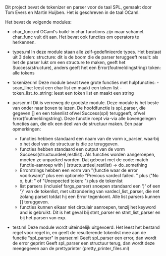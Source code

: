 Dit project bevat de tokenizer en parser voor de taal SPL, gemaakt door Tom Evers en Martin Huijben.
Het is geschreven in de taal OCaml.

Het bevat de volgende modules:
 - char_func.ml
 	OCaml's build-in char functions zijn maar schamel. char_func vult dit aan. 
 	Het bevat ook functies om operators te herkennen.
 - types.ml
 	In deze module staan alle zelf-gedefinieerde types. Het bestaat uit 3 delen:
 	structure: dit is de boom die de parser teruggeeft
 	result: als het de parser lukt om een structure te maken, geeft het Success(structure), anders geeft het een Error(foutmeldingstring)
	token: alle tokens
 - tokenizer.ml
	Deze module bevat twee grote functies met hulpfuncties:
	-scan_line: leest een char list en maakt een token list
	-token_list_to_string: leest een token list en maakt een string
 - parser.ml
	Dit is verreweg de grootste module. Deze module is het beste van onder naar boven te lezen. De hoofdfunctie is spl_parser, die gegeven [] en een tokenlist ofwel Success(spl) teruggeeft, ofwel Error(foutmeldingstring). Deze functie roept via-via alle bovengelegen functies aan, die elk een deel van de structuur maken.
	Een paar opmerkingen:
	 - functies hebben standaard een naam van de vorm x_parser, waarbij x het deel van de structuur is die ze teruggeven.
	 - functies hebben standaard een output van de vorm Success(structuurdeel,restlist). Als functies worden aangeroepen, moeten ze unpacked worden. Dat gebeurt met de code:
		match functie-aanroep with
		| (structuurdeel,restlist) -> do_something
	 - Errorstrings hebben een vorm van "(functie waar de error voorkwam)" plus een optionele "Previous vardecl failed. " plus ("No x, but: " of "Unexpected token: ") plus de tokenlist
	 - list parsers (inclusief fargs_parser) snoepen standaard een ')' of een '}' van de tokenlist, met uitzondering van vardecl_list_parser, die net zolang parset totdat hij een Error tegenkomt. Alle list parsers kunnen [] teruggeven.
	 - functies kunnen elkaar niet circulair aanroepen, tenzij het keyword and is gebruikt. Dit is het geval bij stmt_parser en stmt_list_parser en bij het parsen van exp.
	 
	
	
 - test.ml
	Deze module wordt uiteindelijk uitgevoerd.
	Het leest het bestand regel voor regel in, en geeft de resulterende tokenlist mee aan de functie "spl_parser" in parser.ml
	Geeft spl_parser een error, dan wordt de error geprint
	Geeft spl_parser een structuur terug, dan wordt deze meegegeven aan de prettyprinter (pretty_printer_files.ml)